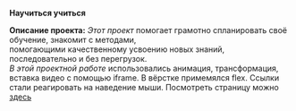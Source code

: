 **Научиться учиться**

**Описание проекта:**
*Этот проект* помогает грамотно спланировать своё обучение, знакомит с методами,  
помогающими качественному усвоению новых знаний, последовательно и без перегрузок.  
*В этой проектной работе* использовались анимация, трансформация,
вставка видео с помощью iframe. В вёрстке примемялся flex. Ссылки стали реагировать на наведение мыши.
Посмотреть страницу можно [здесь](https://uliakarpova.github.io/how-to-learn/)

